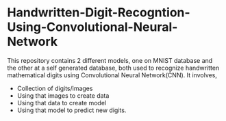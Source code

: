 # Handwritten-Digit-Recogntion-Using-Convolutional-Neural-Network

This repository contains 2 different models, one on MNIST database and the other at a self generated database, both used to recognize handwritten mathematical digits using Convolutional Neural Network(CNN). It involves,

- Collection of digits/images 
- Using that images to create data 
- Using that data to create model 
- Using that model to predict new digits.
